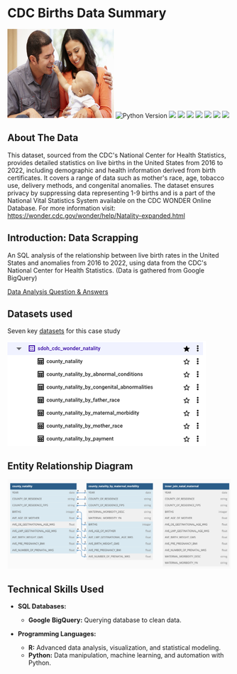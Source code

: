 # CDC Births Data Summary
<img src="birthsjpg.jpg" width="240" height="200" allow="autoplay">

  <img src="https://img.shields.io/badge/Python_Version-3.10%2B-blue" title="Python Version">
  <img src="https://img.shields.io/github/last-commit/dsrichard97/otherprojects">
  <img src="https://img.shields.io/badge/Type_of_ML-NLP-orange">
  <img src="https://img.shields.io/badge/STAT-GARCH-red">
  <img src="https://img.shields.io/badge/SQL-Descriptive Statistics-brown">
  <img src="https://img.shields.io/badge/STAT-Time Series-blue">
  <img src="https://img.shields.io/badge/Python-Pandas-green">
  <a href="https://github.com/ellerbrock/open-source-badges/"><img src="https://badges.frapsoft.com/os/v1/open-source.svg?v=103"></a>

  <p>
    
## About The Data

This dataset, sourced from the CDC's National Center for Health Statistics, provides detailed statistics on live births in the United States from 2016 to 2022, including demographic and health information derived from birth certificates. It covers a range of data such as mother's race, age, tobacco use, delivery methods, and congenital anomalies. The dataset ensures privacy by suppressing data representing 1-9 births and is a part of the National Vital Statistics System available on the CDC WONDER Online Database. For more information visit: https://wonder.cdc.gov/wonder/help/Natality-expanded.html


## Introduction: Data Scrapping

An SQL analysis of the relationship between live birth rates in the United States and anomalies from 2016 to 2022, using data from the CDC's National Center for Health Statistics. (Data is gathered from Google BigQuery)

 [Data Analysis Question & Answers](questions_and_answers.md)

## Datasets used
Seven key [datasets](datasets.md) for this case study

![alt text](picdataset.png)

## Entity Relationship Diagram

![alt text](in1.png)



## Technical Skills Used

- **SQL Databases:**
  - **Google** **BigQuery:** Querying database to clean data.

- **Programming Languages:**
  - **R:** Advanced data analysis, visualization, and statistical modeling.
  - **Python:** Data manipulation, machine learning, and automation with Python.




